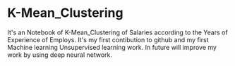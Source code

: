 # K-Mean_Clustering
It's an Notebook of K-Mean_Clustering  of Salaries according to the Years of Experience of Employs.
It's my first contibution to github and my first Machine learning Unsupervised learning work.
In future will improve my work by using deep neural network.
